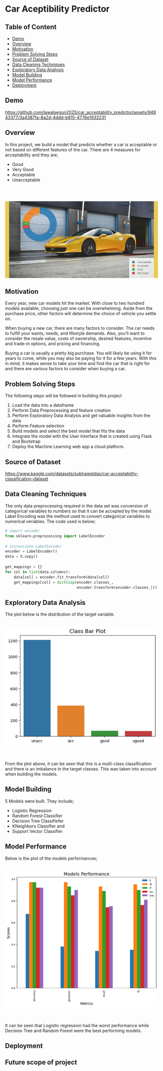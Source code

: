 # Car Aceptibility Predictor

## Table of Content
* [Demo](#demo)
* [Overview](#overview)
* [Motivation](#motivation)
* [Problem Solving Steps](#problem-solving-steps)
* [Source of Dataset](#source-of-dataset)
* [Data Cleaning Techniques](#data-cleaning-techniques)
* [Exploratory Data Analysis](#exploratory-data-analysis)
* [Model Building](#model-building)
* [Model Performance](#model-performance)
* [Deployment](#deployment)

## Demo




https://github.com/lawalsegun2025/car_acceptability_predictor/assets/94943377/3a4387fa-8a2d-4ddd-b815-4776e1932231




## Overview

In this project, we build a model that predicts whether a car is acceptable or not based on different features of the car. There are 4 measures for acceptability and they are; 
* Good
* Very Good
* Acceptable
* Unacceptable

</br></br>

<div align="center">
  <img src="img/accept_car.jpg">
</div>

## Motivation

Every year, new car models hit the market. With close to two hundred models available, choosing just one can be overwhelming. Aside from the purchase price, other factors will determine the choice of vehicle you settle on.

When buying a new car, there are many factors to consider. The car needs to fulfill your wants, needs, and lifestyle demands. Also, you’ll want to consider the resale value, costs of ownership, desired features, incentive and trade-in options, and pricing and financing.

Buying a car is usually a pretty big purchase. You will likely be using it for years to come, while you may also be paying for it for a few years. With this in mind, it makes sense to take your time and find the car that is right for and there are various factors to consider when buying a car.

## Problem Solving Steps

The following steps will be followed in building this project
1. Load the data into a dataframe
2. Perform Data Preprocessing and feature creation
3. Perform Exploratory Data Analysis and get valuable insights from the data
4. Perform Feature selection
5. Build models and select the best model that fits the data
6. Integrate the model with the User Interface that is created using Flask and Bootstrap
7. Deploy the Machine Learning web app a cloud platform.


## Source of Dataset

https://www.kaggle.com/datasets/subhajeetdas/car-acceptability-classification-dataset

## Data Cleaning Techniques

The only data preprocessing required in the data set was conversion of categorical variables to numbers so that it can be accepted by the model. Label Encoding was the method used to convert categorical variables to numerical veriables. The code used is below; 

```python
# import encoder 
from sklearn.preprocessing import LabelEncoder

# instanciate LabelEncoder
encoder = LabelEncoder()
data = X.copy()

get_mappings = {}
for col in list(data.columns):
    data[col] = encoder.fit_transform(data[col])
    get_mappings[col] = dict(zip(encoder.classes_, 
                                 encoder.transform(encoder.classes_))) 
```

## Exploratory Data Analysis
The plot below is the distribution of the target variable. </br></br>

<div align="center">
  <img src="img/class_plot.png">
</div>

</br></br>
From the plot above, it can be seen that this is a multi-class classification and there is an imbalance in the target classes. This was taken into account when building the models.


## Model Building

5 Models were built. They include;
- Logistic Regression
- Random Forest Classifier
- Decision Tree Classifiefer
- KNeighbors Classifier and
- Support Vector Classifier

## Model Performance

Below is the plot of the models performances; </br></br>

<div align="center">
  <img src="img/model_performance.png">
</div>
</br></br>

It can be seen that Logistic regression had the worst performance while Decision Tree and Random Forest were the best performing models.

## Deployment

## Future scope of project
